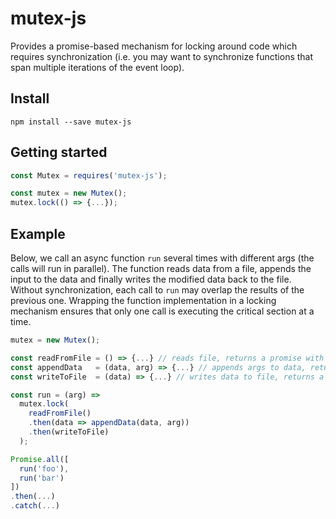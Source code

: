 # mutex-js
Provides a promise-based mechanism for locking around code which requires synchronization
(i.e. you may want to synchronize functions that span multiple iterations of the event loop).

## Install
`npm install --save mutex-js`

## Getting started
```javascript
const Mutex = requires('mutex-js');

const mutex = new Mutex();
mutex.lock(() => {...});
```

## Example
Below, we call an async function `run` several times with different args (the calls will run in parallel).
The function reads data from a file, appends the input to the data and finally writes the modified data back to the file.
Without synchronization, each call to `run` may overlap the results of the previous one. 
Wrapping the function implementation in a locking mechanism ensures that only one call is executing the critical section at a time.

```javascript
mutex = new Mutex();

const readFromFile = () => {...} // reads file, returns a promise with file data
const appendData   = (data, arg) => {...} // appends args to data, returns a promise with modified data
const writeToFile  = (data) => {...} // writes data to file, returns a promise

const run = (arg) =>
  mutex.lock(
    readFromFile()
    .then(data => appendData(data, arg))
    .then(writeToFile)
  );

Promise.all([
  run('foo'),
  run('bar')
])
.then(...)
.catch(...)
```
